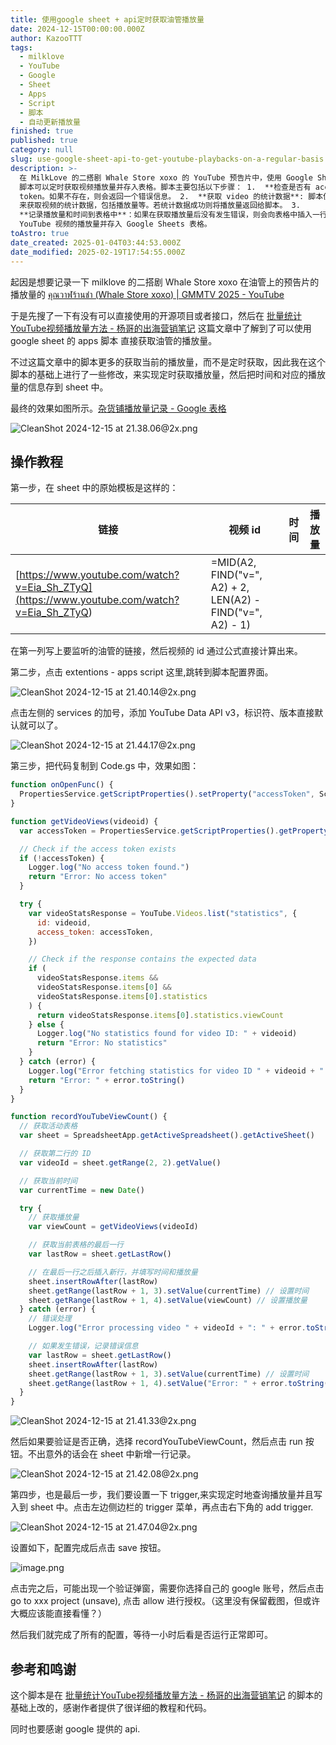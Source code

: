 ```yaml
---
title: 使用google sheet + api定时获取油管播放量
date: 2024-12-15T00:00:00.000Z
author: KazooTTT
tags:
  - milklove
  - YouTube
  - Google
  - Sheet
  - Apps
  - Script
  - 脚本
  - 自动更新播放量
finished: true
published: true
category: null
slug: use-google-sheet-api-to-get-youtube-playbacks-on-a-regular-basis
description: >-
  在 MilkLove 的二搭剧 Whale Store xoxo 的 YouTube 预告片中，使用 Google Sheets
  脚本可以定时获取视频播放量并存入表格。脚本主要包括以下步骤： 1.  **检查是否有 access token**: 脚本首先检查是否存在 access
  token。如果不存在，则会返回一个错误信息。 2.  **获取 video 的统计数据**: 脚本使用 YouTube API
  来获取视频的统计数据，包括播放量等。若统计数据成功则将播放量返回给脚本。 3. 
  **记录播放量和时间到表格中**：如果在获取播放量后没有发生错误，则会向表格中插入一行，其中包含当前时间和播放量。 因此，通过这个脚本，可以定时地获取
  YouTube 视频的播放量并存入 Google Sheets 表格。
toAstro: true
date_created: 2025-01-04T03:44:53.000Z
date_modified: 2025-02-19T17:54:55.000Z
---
```


起因是想要记录一下 milklove 的二搭剧 Whale Store xoxo 在油管上的预告片的播放量的 [คุณวาฬร้านชำ (Whale Store xoxo) \| GMMTV 2025 - YouTube](<https://www.youtube.com/watch?v=Eia_Sh_ZTyQ>)

于是先搜了一下有没有可以直接使用的开源项目或者接口，然后在 [批量统计YouTube视频播放量方法 - 杨哥的出海营销笔记](<https://marketingyang.com/%E6%89%B9%E9%87%8F%E7%BB%9F%E8%AE%A1youtube%E8%A7%86%E9%A2%91%E6%92%AD%E6%94%BE%E9%87%8F%E6%96%B9%E6%B3%95/>) 这篇文章中了解到了可以使用 google sheet 的 apps 脚本 直接获取油管的播放量。

不过这篇文章中的脚本更多的获取当前的播放量，而不是定时获取，因此我在这个脚本的基础上进行了一些修改，来实现定时获取播放量，然后把时间和对应的播放量的信息存到 sheet 中。

最终的效果如图所示。[杂货铺播放量记录 - Google 表格](<https://docs.google.com/spreadsheets/d/12l5v7V-lyHFXw1KkgGAFtnvbVejrKshOLGsulLf8P1A/edit?usp=sharing>)

![CleanShot 2024-12-15 at 21.38.06@2x.png](<https://pictures.kazoottt.top/2024/12/20241215-1d48251e5fc8c4b10db40df0be42ec44.png>)

## 操作教程

第一步，在 sheet 中的原始模板是这样的：

| 链接                                                                                       | 视频 id                                                    | 时间 | 播放量 |
| ------------------------------------------------------------------------------------------ | ---------------------------------------------------------- | ---- | ------ |
| [https://www.youtube.com/watch?v=Eia_Sh_ZTyQ](<https://www.youtube.com/watch?v=Eia_Sh_ZTyQ>) | =MID(A2, FIND("v=", A2) + 2, LEN(A2) - FIND("v=", A2) - 1) |      |        |

在第一列写上要监听的油管的链接，然后视频的 id 通过公式直接计算出来。

第二步，点击 extentions - apps script 这里,跳转到脚本配置界面。

![CleanShot 2024-12-15 at 21.40.14@2x.png](<https://pictures.kazoottt.top/2024/12/20241215-67500f88d9213bc751ab385fabc8ba4d.png>)

点击左侧的 services 的加号，添加 YouTube Data API v3，标识符、版本直接默认就可以了。

![CleanShot 2024-12-15 at 21.44.17@2x.png](<https://pictures.kazoottt.top/2024/12/20241215-910db7890a903b9cd74b173ad34fa0ad.png>)

第三步，把代码复制到 Code.gs 中，效果如图：

```js
function onOpenFunc() {
  PropertiesService.getScriptProperties().setProperty("accessToken", ScriptApp.getOAuthToken())
}

function getVideoViews(videoid) {
  var accessToken = PropertiesService.getScriptProperties().getProperty("accessToken")

  // Check if the access token exists
  if (!accessToken) {
    Logger.log("No access token found.")
    return "Error: No access token"
  }

  try {
    var videoStatsResponse = YouTube.Videos.list("statistics", {
      id: videoid,
      access_token: accessToken,
    })

    // Check if the response contains the expected data
    if (
      videoStatsResponse.items &&
      videoStatsResponse.items[0] &&
      videoStatsResponse.items[0].statistics
    ) {
      return videoStatsResponse.items[0].statistics.viewCount
    } else {
      Logger.log("No statistics found for video ID: " + videoid)
      return "Error: No statistics"
    }
  } catch (error) {
    Logger.log("Error fetching statistics for video ID " + videoid + ": " + error.toString())
    return "Error: " + error.toString()
  }
}

function recordYouTubeViewCount() {
  // 获取活动表格
  var sheet = SpreadsheetApp.getActiveSpreadsheet().getActiveSheet()

  // 获取第二行的 ID
  var videoId = sheet.getRange(2, 2).getValue()

  // 获取当前时间
  var currentTime = new Date()

  try {
    // 获取播放量
    var viewCount = getVideoViews(videoId)

    // 获取当前表格的最后一行
    var lastRow = sheet.getLastRow()

    // 在最后一行之后插入新行，并填写时间和播放量
    sheet.insertRowAfter(lastRow)
    sheet.getRange(lastRow + 1, 3).setValue(currentTime) // 设置时间
    sheet.getRange(lastRow + 1, 4).setValue(viewCount) // 设置播放量
  } catch (error) {
    // 错误处理
    Logger.log("Error processing video " + videoId + ": " + error.toString())

    // 如果发生错误，记录错误信息
    var lastRow = sheet.getLastRow()
    sheet.insertRowAfter(lastRow)
    sheet.getRange(lastRow + 1, 3).setValue(currentTime) // 设置时间
    sheet.getRange(lastRow + 1, 4).setValue("Error: " + error.toString()) // 设置错误信息
  }
}
```

![CleanShot 2024-12-15 at 21.41.33@2x.png](<https://pictures.kazoottt.top/2024/12/20241215-bc187c06a7f8ff245814034294da6035.png>)

然后如果要验证是否正确，选择 recordYouTubeViewCount，然后点击 run 按钮。不出意外的话会在 sheet 中新增一行记录。

![CleanShot 2024-12-15 at 21.42.08@2x.png](<https://pictures.kazoottt.top/2024/12/20241215-9e27a00e167349a672a56770393fb680.png>)

第四步，也是最后一步，我们要设置一下 trigger,来实现定时地查询播放量并且写入到 sheet 中。点击左边侧边栏的 trigger 菜单，再点击右下角的 add trigger.

![CleanShot 2024-12-15 at 21.47.04@2x.png](<https://pictures.kazoottt.top/2024/12/20241215-9cc933a553b36a5f35cb1310ee5f455f.png>)

设置如下，配置完成后点击 save 按钮。

![image.png](<https://pictures.kazoottt.top/2024/12/20241215-2158ed0c440adc3d3bae20f2bfdc5355.png>)

点击完之后，可能出现一个验证弹窗，需要你选择自己的 google 账号，然后点击 go to xxx project (unsave), 点击 allow 进行授权。（这里没有保留截图，但或许大概应该能直接看懂？）

然后我们就完成了所有的配置，等待一小时后看是否运行正常即可。

## 参考和鸣谢

这个脚本是在 [批量统计YouTube视频播放量方法 - 杨哥的出海营销笔记](<https://marketingyang.com/%E6%89%B9%E9%87%8F%E7%BB%9F%E8%AE%A1youtube%E8%A7%86%E9%A2%91%E6%92%AD%E6%94%BE%E9%87%8F%E6%96%B9%E6%B3%95/>) 的脚本的基础上改的，感谢作者提供了很详细的教程和代码。

同时也要感谢 google 提供的 api.
